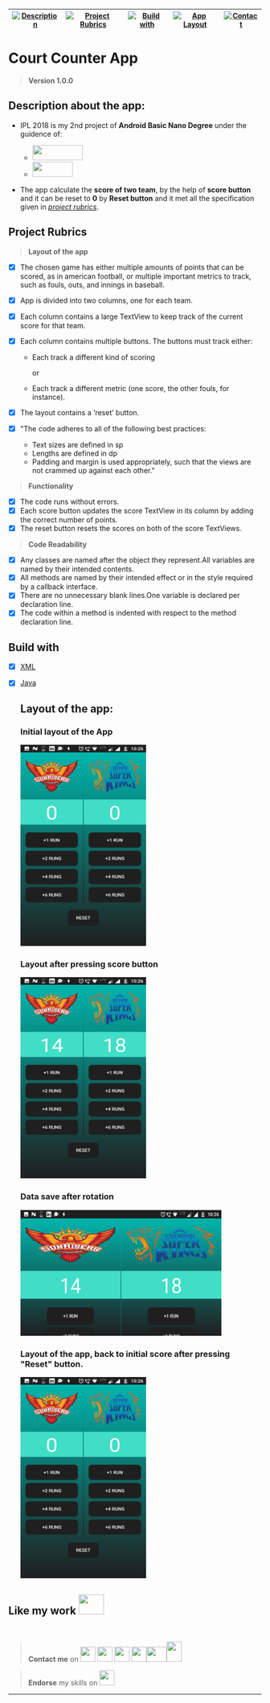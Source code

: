 |[![Description](https://img.shields.io/badge/Project-Description-yellow.svg)](#description-here)|[![Project Rubrics](https://img.shields.io/badge/Project-Rubrics-red.svg)](#rubrics)|[![Build with](https://img.shields.io/badge/Build-With-brightgreen.svg)](#build-with)|[![App Layout](https://img.shields.io/badge/App-Layout-blue.svg)](#app-layout)|[![Contact](https://img.shields.io/badge/Social-online-yellowgreen.svg)](#contact-me)|
|---|---|---|---|---|

# Court Counter App 

> **Version 1.0.0**


## <a name="description-here"></a> Description about the app:


* IPL 2018 is my 2nd project of **Android Basic Nano Degree** under the guidence of:
   * <img src="https://github.com/imadianand/logo/blob/master/udacity_logo.png" width="100" height= "30" >
   * <img src="https://github.com/imadianand/logo/blob/master/2000px-Google_2015_logo.svg.png" width="80" height= "30">

* The app calculate the **score of two team**, by the help of **score button** and it can be reset to **0** by **Reset button** and it met all the specification given in *[project rubrics](#rubrics)*.

## <a name="rubrics"> Project Rubrics

   > **Layout of the app**
   
   - [x] The chosen game has either multiple amounts of points that can be scored, as in american football, or multiple important                metrics to track, such as fouls, outs, and innings in baseball.
   
   - [x] App is divided into two columns, one for each team.
   
   
   - [x] Each column contains a large TextView to keep track of the current score for that team.
   
   - [x] Each column contains multiple buttons. The buttons must track either:
         
        * Each track a different kind of scoring 
            
            or
        * Each track a different metric (one score, the other fouls, for instance).
   
   
   - [x] The layout contains a ‘reset’ button.
   
   - [x] "The code adheres to all of the following best practices:
   
       * Text sizes are defined in sp
       * Lengths are defined in dp
       * Padding and margin is used appropriately, such that the views are not crammed up against each other."
   
   > **Functionality**
    
   - [x] The code runs without errors.
   - [x] Each score button updates the score TextView in its column by adding the correct number of points.
   - [x] The reset button resets the scores on both of the score TextViews.
   
   > **Code Readability**
   
   - [x] Any classes are named after the object they represent.All variables are named by their intended contents.
   - [x] All methods are named by their intended effect or in the style required by a callback interface.
   - [x] There are no unnecessary blank lines.One variable is declared per declaration line.
   - [x] The code within a method is indented with respect to the method declaration line.

## <a name="build-with"></a> Build with

- [x] [XML](app/src/main/res/layout/activity_main.xml)
- [x] [Java](app/src/main/java/com/example/android/ipl2018/MainActivity.java)


    ## <a name="app-layout"></a>  Layout of the app:


    ### Initial layout of the App
    <img src="app/src/main/res/drawable/initial.png" width="250" height="400">
    
    
    
    ### Layout after pressing score button  
    <img src="app/src/main/res/drawable/afterscore.png" width="250" height="400">
    
    
    ### Data save after rotation
    <img src="app/src/main/res/drawable/afterrotation.png" width="400" height="250">
    
    
    ### Layout of the app, back to initial score after pressing "Reset" button.
    <img src="app/src/main/res/drawable/initial.png" width="250" height="400">



## **Like my work** <img src="https://github.com/imadianand/logo/blob/master/smiley-face-thumbs-up-clipart-9cpeeK6Bi.jpeg" width="50" height="40"><a name="contact-me"></a>
<img src="http://bestanimations.com/Site/Lines/Symbol-04-june.gif" width="1000" height="10">

>**Contact me** on *[<img src="https://github.com/imadianand/logo/blob/master/instame.png" width="30" height="30">](https://www.instagram.com/imadianand/) [<img src="https://github.com/imadianand/logo/blob/master/tweeetme.png" width="30" height="30">](https://twitter.com/imadianand) [<img src="https://github.com/imadianand/logo/blob/master/faceb.png" width="30" height="30">](https://www.facebook.com/imadianand) [<img src="https://github.com/imadianand/logo/blob/master/google_plus.jpg" width="30" height="30">](https://plus.google.com/u/1/115286953959216936009)[<img src="https://assets-cdn.github.com/images/modules/logos_page/Octocat.png" width="40" height="30">](https://github.com/imadianand)[<img src="https://github.com/imadianand/logo/blob/master/Wordmark_Black_46681.jpg" width="30" height="40">](https://medium.com/@imadianand)* 

>**Endorse** my skills on *[<img src="https://github.com/imadianand/logo/blob/master/linkedin-logo-copy.png" width="30" height="30">](https://www.linkedin.com/in/imadianand/)*


---
